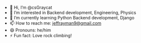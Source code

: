 - 👋 Hi, I’m @csGraycat
- 👀 I’m interested in Backend development, Engineering, Physics
- 🌱 I’m currently learning Python Backend development, Django
- 📫 How to reach me: jeffrayman9@gmail.com
- 😄 Pronouns: he/him
- ⚡ Fun fact: Love rock climbing!

<!---
csGraycat/csGraycat is a ✨ special ✨ repository because its `README.md` (this file) appears on your GitHub profile.
You can click the Preview link to take a look at your changes.
--->

